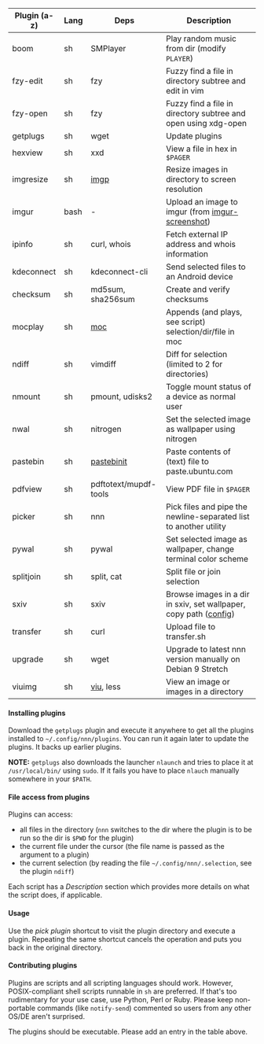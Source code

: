 | Plugin (a-z) | Lang | Deps | Description |
| --- | --- | --- | --- |
| boom | sh | SMPlayer | Play random music from dir (modify `PLAYER`) |
| fzy-edit | sh | fzy | Fuzzy find a file in directory subtree and edit in vim |
| fzy-open | sh | fzy | Fuzzy find a file in directory subtree and open using xdg-open |
| getplugs | sh | wget | Update plugins |
| hexview | sh | xxd | View a file in hex in `$PAGER` |
| imgresize | sh | [imgp](https://github.com/jarun/imgp) | Resize images in directory to screen resolution |
| imgur | bash | - | Upload an image to imgur (from [imgur-screenshot](https://github.com/jomo/imgur-screenshot)) |
| ipinfo | sh | curl, whois | Fetch external IP address and whois information |
| kdeconnect | sh | kdeconnect-cli | Send selected files to an Android device |
| checksum | sh | md5sum, sha256sum | Create and verify checksums |
| mocplay | sh | [moc](http://moc.daper.net/) | Appends (and plays, see script) selection/dir/file in moc|
| ndiff | sh | vimdiff | Diff for selection (limited to 2 for directories) |
| nmount | sh | pmount, udisks2 | Toggle mount status of a device as normal user |
| nwal | sh | nitrogen | Set the selected image as wallpaper using nitrogen |
| pastebin | sh | [pastebinit](https://launchpad.net/pastebinit) | Paste contents of (text) file to paste.ubuntu.com |
| pdfview | sh | pdftotext/mupdf-tools | View PDF file in `$PAGER` |
| picker | sh | nnn | Pick files and pipe the newline-separated list to another utility |
| pywal | sh | pywal | Set selected image as wallpaper, change terminal color scheme |
| splitjoin | sh | split, cat | Split file or join selection |
| sxiv | sh | sxiv | Browse images in a dir in sxiv, set wallpaper, copy path ([config](https://wiki.archlinux.org/index.php/Sxiv#Assigning_keyboard_shortcuts))|
| transfer | sh | curl | Upload file to transfer.sh |
| upgrade | sh | wget | Upgrade to latest nnn version manually on Debian 9 Stretch |
| viuimg | sh | [viu](https://github.com/atanunq/viu), less | View an image or images in a directory |

#### Installing plugins

Download the `getplugs` plugin and execute it anywhere to get all the plugins installed to `~/.config/nnn/plugins`. You can run it again later to update the plugins. It backs up earlier plugins.

**NOTE:** `getplugs` also downloads the launcher `nlaunch` and tries to place it at `/usr/local/bin/` using `sudo`. If it fails you have to place `nlauch` manually somewhere in your `$PATH`.

#### File access from plugins

Plugins can access:
- all files in the directory (`nnn` switches to the dir where the plugin is to be run so the dir is `$PWD` for the plugin)
- the current file under the cursor (the file name is passed as the argument to a plugin)
- the current selection (by reading the file `~/.config/nnn/.selection`, see the plugin `ndiff`)

Each script has a _Description_ section which provides more details on what the script does, if applicable.

#### Usage

Use the _pick plugin_ shortcut to visit the plugin directory and execute a plugin. Repeating the same shortcut cancels the operation and puts you back in the original directory.

#### Contributing plugins

Plugins are scripts and all scripting languages should work. However, POSIX-compliant shell scripts runnable in `sh` are preferred. If that's too rudimentary for your use case, use Python, Perl or Ruby. Please keep non-portable commands (like `notify-send`) commented so users from any other OS/DE aren't surprised.

The plugins should be executable. Please add an entry in the table above.
